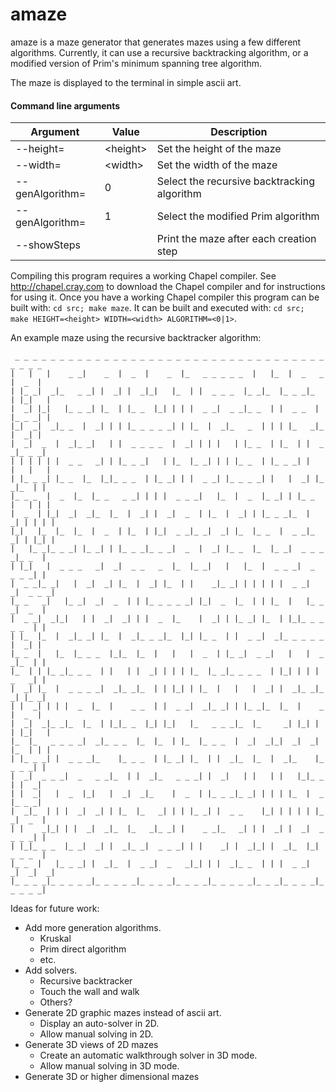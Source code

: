 # amaze

amaze is a maze generator that generates mazes using a few different
algorithms.  Currently, it can use a recursive backtracking algorithm, or a
modified version of Prim's minimum spanning tree algorithm. 

The maze is displayed to the terminal in simple ascii art.

#### Command line arguments

| Argument        | Value          | Description                                 |
| --------------- | -------------- | ------------------------------------------- |
| --height=       | &lt;height&gt; | Set the height of the maze                  |
| --width=        | &lt;width&gt;  | Set the width of the maze                   |
| --genAlgorithm= | 0              | Select the recursive backtracking algorithm |
| --genAlgorithm= | 1              | Select the modified Prim algorithm          |
| --showSteps     |                | Print the maze after each creation step     |

Compiling this program requires a working Chapel compiler. See
http://chapel.cray.com to download the Chapel compiler and for instructions
for using it.  Once you have a working Chapel compiler this program can be
built with: ``cd src; make maze``.  It can be built and executed with:
``cd src; make HEIGHT=<height> WIDTH=<width> ALGORITHM=<0|1>``.

An example maze using the recursive backtracker algorithm:

     _ _ _ _ _ _ _ _ _ _ _ _ _ _ _ _ _ _ _ _ _ _ _ _ _ _ _ _ _ _ _ _ _ _ _ _ _ _ _
    |   |   |    _ _|    _  |  _  |    _  |_   _ _ _ _ _  |   |_  |  _   _  |  _  |
    | |_ _|  _|_   _ _| |  _| |  _|_|   |_  | |  _ _ _  |_ _|_  |_ _ _|_  | |_|   |
    |  _| |_|   |_ _ _| |_  | |_ _  |_| | | |  _ _|  _ _|_ _  | |  _ _  | |_ _ _| |
    |_|  _|  _|_ _  |  _| | | |_ _ _ _ _| | |_  |  _|_   _  | | | |_   _|_  |  _| |
    |  _|  _  |  _|_ _|   | |  _ _ _ _  |  _| | | |   | |_ _  | |_  | |  _ _|_ _ _|
    | | | | | |  _ _   _| | |_ _ _|   | |_  |_ _| | | |_ _  | |_ _ _| |   |   |   |
    | |_ _ _| |_ _  |_  |_|_ _ _  | |_ _| | |  _ _| |_ _ _ _| |   |  _| |_ _|_  | |
    |_ _ _  |  _  |_  |_ _   _ _| | | |  _ _ _|   |_  |  _  |_ _| | |_ _  |   | | |
    |  _  | |_|  _|  _|_  |_  |  _| |  _|  _  | |_  |  _| | |_ _ _|_  |  _| | | | |
    |_|   |_  |_  |_  |  _  | |_  | |_|  _ _|_ _|  _| |_  |_ _  |  _ _|_ _| | |_| |
    |   |_ _|_ _ _| |_ _| | |_ _ _|_ _ _|  _  |  _| |_ _  |_  |_ _|  _ _ _ _|_ _  |
    | |_|   |  _ _ _   _|  _|  _ _   _  |_  |_ _|   |   |_  |  _ _ _|  _   _ _ _| |
    |  _ _|_ _|   |  _|  _| |_  |  _| |_  | |    _|_ _| | | | | |  _ _|  _|  _ _ _|
    |_ _   _|   |_ _|  _|  _  | | |_ _ _ _ _| |_|  _  |_  | | |_  |   |_ _ _|  _  |
    |  _ _|  _|_|   | |  _|  _| | |  _  |_    |  _| | |_ _| |_  | |_|_ _ _ _ _  | |
    | |_  |_  |  _|_ _| |_  |  _|_ _ _|_  |_| |_ _  | |  _ _|  _|_ _ _ _ _  |  _| |
    |_ _  |   |_  |_ _ _  |_|_  |_  |   |   |  _  | |_ _|  _ _|   |   |  _ _|_  | |
    |_  | | |_ _|_ _ _  | |   | |  _| | | | |_  |_ _|_ _ _ _  | |_| | | |  _   _| |
    |  _| |_  |  _ _ _ _|  _|_ _|_  | | |_| | |_  |   |   |  _| |  _|_ _|_ _| |_ _|
    | |  _| | | |  _  |_  |    _ _  | |  _ _|  _|_ _| | |_ _|_  |_  |    _  |  _  |
    |  _|  _|_ _|_  |_  | |_|_ _  |_| |_|   |_   _ _ _|_  |_     _| |_| | | |_|   |
    |_  |_   _ _ _ _|  _|_ _ _  |_  |_  | |_  |_ _ _  |  _|  _|_|  _|  _| |_  | | |
    | |_ _ _| |  _ _ _|_    |_ _ _  | |_ _| |_  | |  _|_  |_  |  _|_    |_ _ _ _| |
    |  _|  _ _ _|  _   _ _|_  | |  _|_   _ _ _| |  _|   | |   | |   |_|_ _  | |  _|
    | |  _|   |  _  |_|   |  _|  _|_    |  _  | |_ _ _|_ _| | | | |_  |  _  |_ _ _|
    |  _|_  | | |  _|  _| | |_  |_   _| | | |_ _| |  _ _    |_| | | | | |_ _|  _  |
    | |    _|_| | |  _|  _|_  |_   _|_ _| |    _ _|_   _| | |  _| |  _|  _ _ _ _| |
    | |_|_ _ _  |_ _|  _| |  _|_ _|  _ _ _| | |    _| |  _|_| |  _|_  |_|  _ _ _  |
    |_ _  |   |_ _ _| |  _|_  |  _ _|  _   _|_| | |  _|_ _  | | |  _ _|  _|  _|  _|
    |_ _ _ _|_ _ _ _ _|_ _ _ _ _|_ _ _ _|_ _ _ _|_ _ _ _ _|_ _ _|_ _ _ _|_ _ _ _ _|


Ideas for future work:

  * Add more generation algorithms.
    * Kruskal
    * Prim direct algorithm
    * etc.
  * Add solvers.
    * Recursive backtracker
    * Touch the wall and walk
    * Others?
  * Generate 2D graphic mazes instead of ascii art.
    * Display an auto-solver in 2D.
    * Allow manual solving in 2D.
  * Generate 3D views of 2D mazes
    * Create an automatic walkthrough solver in 3D mode.
    * Allow manual solving in 3D mode.
  * Generate 3D or higher dimensional mazes
